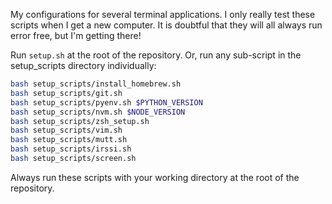 My configurations for several terminal applications. I only really test these
scripts when I get a new computer. It is doubtful that they will all always run
error free, but I'm getting there!

Run `setup.sh` at the root of the repository. Or, run any sub-script in the
setup_scripts directory individually:

```bash
bash setup_scripts/install_homebrew.sh
bash setup_scripts/git.sh
bash setup_scripts/pyenv.sh $PYTHON_VERSION
bash setup_scripts/nvm.sh $NODE_VERSION
bash setup_scripts/zsh_setup.sh
bash setup_scripts/vim.sh
bash setup_scripts/mutt.sh
bash setup_scripts/irssi.sh
bash setup_scripts/screen.sh
```

Always run these scripts with your working directory at the root of the
repository.
